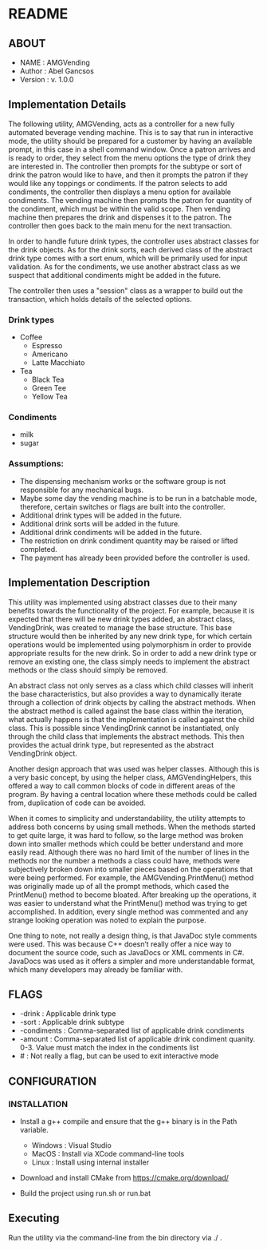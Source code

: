 # README                                    

## ABOUT                               
* NAME       : AMGVending
* Author     : Abel Gancsos
* Version    : v. 1.0.0

## Implementation Details  
The following utility, AMGVending, acts as a controller for a new fully automated beverage vending machine.  This is to say that run in interactive mode, the utility should be prepared for a customer by having an available prompt, in this case in a shell command window.  Once a patron arrives and is ready to order, they select from the menu options the type of drink they are interested in.  The controller then prompts for the subtype or sort of drink the patron would like to have, and then it prompts the patron if they would like any toppings or condiments.  If the patron selects to add condiments, the controller then displays a menu option for available condiments.  The vending machine then prompts the patron for quantity of the condiment, which must be within the valid scope.  Then vending machine then prepares the drink and dispenses it to the patron.  The controller then goes back to the main menu for the next transaction.

In order to handle future drink types, the controller uses abstract classes for the drink objects.  As for the drink sorts, each derived class of the abstract drink type comes with a sort enum, which will be primarily used for input validation.  As for the condiments, we use another abstract class as we suspect that additional condiments might be added in the future.

The controller then uses a "session" class as a wrapper to build out the transaction, which holds details of the selected options.


### Drink types
* Coffee
     * Espresso
     * Americano
     * Latte Macchiato
* Tea
     * Black Tea
     * Green Tee
     * Yellow Tea     

### Condiments 
* milk
* sugar  

### Assumptions:
* The dispensing mechanism works or the software group is not responsible for any mechanical bugs.  
* Maybe some day the vending machine is to be run in a batchable mode, therefore, certain switches or flags are built into the controller. 
* Additional drink types will be added in the future.
* Additional drink sorts will be added in the future.
* Additional drink condiments will be added in the future.
* The restriction on drink condiment quantity may be raised or lifted completed.
* The payment has already been provided before the controller is used.
       
## Implementation Description
This utility was implemented using abstract classes due to their many benefits towards the functionality of the project.  For example, because it is expected that there will be new drink types added, an abstract class, VendingDrink, was created to manage the base structure.  This base structure would then be inherited by any new drink type, for which certain operations would be implemented using polymorphism in order to provide appropriate results for the new drink.  So in order to add a new drink type or remove an existing one, the class simply needs to implement the abstract methods or the class should simply be removed.

An abstract class not only serves as a class which child classes will inherit the base characteristics, but also provides a way to dynamically iterate through a collection of drink objects by calling the abstract methods.  When the abstract method is called against the base class within the iteration, what actually happens is that the implementation is called against the child class.  This is possible since VendingDrink cannot be instantiated, only through the child class that implements the abstract methods.  This then provides the actual drink type, but represented as the abstract VendingDrink object.

Another design approach that was used was helper classes.  Although this is a very basic concept, by using the helper class, AMGVendingHelpers, this offered a way to call common blocks of code in different areas of the program.  By having a central location where these methods could be called from, duplication of code can be avoided.

When it comes to simplicity and understandability, the utility attempts to address both concerns by using small methods.  When the methods started to get quite large, it was hard to follow, so the large method was broken down into smaller methods which could be better understand and more easily read.  Although there was no hard limit of the number of lines in the methods nor the number a methods a class could have, methods were subjectively broken down into smaller pieces based on the operations that were being performed.  For example, the AMGVending.PrintMenu() method was originally made up of all the prompt methods, which cased the PrintMenu() method to become bloated.  After breaking up the operations, it was easier to understand what the PrintMenu() method was trying to get accomplished.  In addition, every single method was commented and any strange looking operation was noted to explain the purpose.

One thing to note, not really a design thing, is that JavaDoc style comments were used.  This was because C++ doesn’t really offer a nice way to document the source code, such as JavaDocs or XML comments in C#.  JavaDocs was used as it offers a simpler and more understandable format, which many developers may already be familiar with. 

## FLAGS                                    
* -drink      : Applicable drink type
* -sort       : Applicable drink subtype
* -condiments : Comma-separated list of applicable drink condiments
* -amount     : Comma-separated list of applicable drink condiment quanity.  0-3.  Value must match the index in the condiments list
* \#           : Not really a flag, but can be used to exit interactive mode

## CONFIGURATION                                  
### INSTALLATION                                
* Install a g++ compile and ensure that the g++ binary is in the Path variable.
    * Windows : Visual Studio
    * MacOS   : Install via XCode command-line tools
    * Linux   : Install using internal installer 

* Download and install CMake from https://cmake.org/download/

* Build the project using run.sh or run.bat

## Executing                                
Run the utility via the command-line from the bin directory via ./ . 


